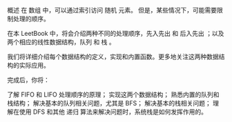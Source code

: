 概述
在 数组 中，可以通过索引访问 随机 元素。 但是，某些情况下，可能需要限制处理的顺序。

在本 LeetBook 中，将会介绍两种不同的处理顺序，先入先出 和 后入先出 ；以及两个相应的线性数据结构，队列 和 栈 。

我们将详细介绍每个数据结构的定义，实现和内置函数。更多地关注这两种数据结构的实际应用。

完成后，你将：

了解 FIFO 和 LIFO 处理顺序的原理；
实现这两个数据结构；
熟悉内置的队列和栈结构；
解决基本的队列相关问题，尤其是 BFS；
解决基本的栈相关问题；
理解在使用 DFS 和其他 递归 算法来解决问题时，系统栈是如何发挥作用的。

